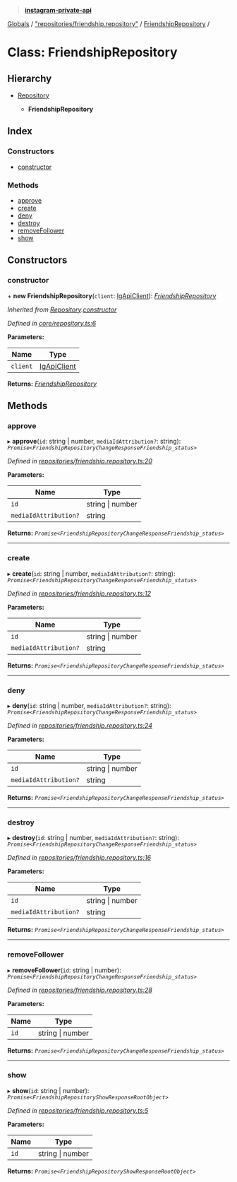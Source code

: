 > **[instagram-private-api](../README.md)**

[Globals](../README.md) / ["repositories/friendship.repository"](../modules/_repositories_friendship_repository_.md) / [FriendshipRepository](_repositories_friendship_repository_.friendshiprepository.md) /

# Class: FriendshipRepository

## Hierarchy

* [Repository](_core_repository_.repository.md)

  * **FriendshipRepository**

## Index

### Constructors

* [constructor](_repositories_friendship_repository_.friendshiprepository.md#constructor)

### Methods

* [approve](_repositories_friendship_repository_.friendshiprepository.md#approve)
* [create](_repositories_friendship_repository_.friendshiprepository.md#create)
* [deny](_repositories_friendship_repository_.friendshiprepository.md#deny)
* [destroy](_repositories_friendship_repository_.friendshiprepository.md#destroy)
* [removeFollower](_repositories_friendship_repository_.friendshiprepository.md#removefollower)
* [show](_repositories_friendship_repository_.friendshiprepository.md#show)

## Constructors

###  constructor

\+ **new FriendshipRepository**(`client`: [IgApiClient](_core_client_.igapiclient.md)): *[FriendshipRepository](_repositories_friendship_repository_.friendshiprepository.md)*

*Inherited from [Repository](_core_repository_.repository.md).[constructor](_core_repository_.repository.md#constructor)*

*Defined in [core/repository.ts:6](https://github.com/dilame/instagram-private-api/blob/01eb399/src/core/repository.ts#L6)*

**Parameters:**

Name | Type |
------ | ------ |
`client` | [IgApiClient](_core_client_.igapiclient.md) |

**Returns:** *[FriendshipRepository](_repositories_friendship_repository_.friendshiprepository.md)*

## Methods

###  approve

▸ **approve**(`id`: string | number, `mediaIdAttribution?`: string): *`Promise<FriendshipRepositoryChangeResponseFriendship_status>`*

*Defined in [repositories/friendship.repository.ts:20](https://github.com/dilame/instagram-private-api/blob/01eb399/src/repositories/friendship.repository.ts#L20)*

**Parameters:**

Name | Type |
------ | ------ |
`id` | string \| number |
`mediaIdAttribution?` | string |

**Returns:** *`Promise<FriendshipRepositoryChangeResponseFriendship_status>`*

___

###  create

▸ **create**(`id`: string | number, `mediaIdAttribution?`: string): *`Promise<FriendshipRepositoryChangeResponseFriendship_status>`*

*Defined in [repositories/friendship.repository.ts:12](https://github.com/dilame/instagram-private-api/blob/01eb399/src/repositories/friendship.repository.ts#L12)*

**Parameters:**

Name | Type |
------ | ------ |
`id` | string \| number |
`mediaIdAttribution?` | string |

**Returns:** *`Promise<FriendshipRepositoryChangeResponseFriendship_status>`*

___

###  deny

▸ **deny**(`id`: string | number, `mediaIdAttribution?`: string): *`Promise<FriendshipRepositoryChangeResponseFriendship_status>`*

*Defined in [repositories/friendship.repository.ts:24](https://github.com/dilame/instagram-private-api/blob/01eb399/src/repositories/friendship.repository.ts#L24)*

**Parameters:**

Name | Type |
------ | ------ |
`id` | string \| number |
`mediaIdAttribution?` | string |

**Returns:** *`Promise<FriendshipRepositoryChangeResponseFriendship_status>`*

___

###  destroy

▸ **destroy**(`id`: string | number, `mediaIdAttribution?`: string): *`Promise<FriendshipRepositoryChangeResponseFriendship_status>`*

*Defined in [repositories/friendship.repository.ts:16](https://github.com/dilame/instagram-private-api/blob/01eb399/src/repositories/friendship.repository.ts#L16)*

**Parameters:**

Name | Type |
------ | ------ |
`id` | string \| number |
`mediaIdAttribution?` | string |

**Returns:** *`Promise<FriendshipRepositoryChangeResponseFriendship_status>`*

___

###  removeFollower

▸ **removeFollower**(`id`: string | number): *`Promise<FriendshipRepositoryChangeResponseFriendship_status>`*

*Defined in [repositories/friendship.repository.ts:28](https://github.com/dilame/instagram-private-api/blob/01eb399/src/repositories/friendship.repository.ts#L28)*

**Parameters:**

Name | Type |
------ | ------ |
`id` | string \| number |

**Returns:** *`Promise<FriendshipRepositoryChangeResponseFriendship_status>`*

___

###  show

▸ **show**(`id`: string | number): *`Promise<FriendshipRepositoryShowResponseRootObject>`*

*Defined in [repositories/friendship.repository.ts:5](https://github.com/dilame/instagram-private-api/blob/01eb399/src/repositories/friendship.repository.ts#L5)*

**Parameters:**

Name | Type |
------ | ------ |
`id` | string \| number |

**Returns:** *`Promise<FriendshipRepositoryShowResponseRootObject>`*